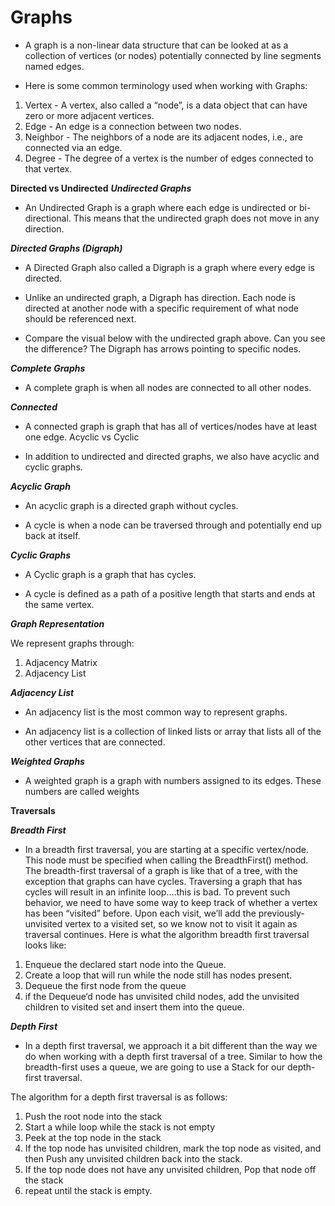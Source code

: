 # Graphs

- A graph is a non-linear data structure that can be looked at as a collection of vertices (or nodes) potentially connected by line segments named edges.

- Here is some common terminology used when working with Graphs:

1. Vertex - A vertex, also called a “node”, is a data object that can have zero or more adjacent vertices.
1. Edge - An edge is a connection between two nodes.
1. Neighbor - The neighbors of a node are its adjacent nodes, i.e., are connected via an edge.
1. Degree - The degree of a vertex is the number of edges connected to that vertex.

**Directed vs Undirected**
***Undirected Graphs***

- An Undirected Graph is a graph where each edge is undirected or bi-directional. This means that the undirected graph does not move in any direction.

***Directed Graphs (Digraph)***

- A Directed Graph also called a Digraph is a graph where every edge is directed.

- Unlike an undirected graph, a Digraph has direction. Each node is directed at another node with a specific requirement of what node should be referenced next.

- Compare the visual below with the undirected graph above. Can you see the difference? The Digraph has arrows pointing to specific nodes.

***Complete Graphs***

- A complete graph is when all nodes are connected to all other nodes.

***Connected***

- A connected graph is graph that has all of vertices/nodes have at least one edge.
Acyclic vs Cyclic

- In addition to undirected and directed graphs, we also have acyclic and cyclic graphs.

***Acyclic Graph***

- An acyclic graph is a directed graph without cycles.

- A cycle is when a node can be traversed through and potentially end up back at itself.

***Cyclic Graphs***

- A Cyclic graph is a graph that has cycles.

- A cycle is defined as a path of a positive length that starts and ends at the same vertex.

***Graph Representation***

We represent graphs through:

1. Adjacency Matrix
1. Adjacency List


***Adjacency List***

- An adjacency list is the most common way to represent graphs.

- An adjacency list is a collection of linked lists or array that lists all of the other vertices that are connected.

***Weighted Graphs***

- A weighted graph is a graph with numbers assigned to its edges. These numbers are called weights

**Traversals**

***Breadth First***

- In a breadth first traversal, you are starting at a specific vertex/node. This node must be specified when calling the BreadthFirst() method. The breadth-first traversal of a graph is like that of a tree, with the exception that graphs can have cycles. Traversing a graph that has cycles will result in an infinite loop….this is bad. To prevent such behavior, we need to have some way to keep track of whether a vertex has been “visited” before. Upon each visit, we’ll add the previously-unvisited vertex to a visited set, so we know not to visit it again as traversal continues.
Here is what the algorithm breadth first traversal looks like:

1. Enqueue the declared start node into the Queue.
1. Create a loop that will run while the node still has nodes present.
1. Dequeue the first node from the queue
1. if the Dequeue‘d node has unvisited child nodes, add the unvisited children to visited set and insert them into the queue.


***Depth First***

* In a depth first traversal, we approach it a bit different than the way we do when working with a depth first traversal of a tree. Similar to how the breadth-first uses a queue, we are going to use a Stack for our depth-first traversal.

The algorithm for a depth first traversal is as follows:

1. Push the root node into the stack
1. Start a while loop while the stack is not empty
1. Peek at the top node in the stack
1. If the top node has unvisited children, mark the top node as visited, and then Push any unvisited children back into the stack.
1. If the top node does not have any unvisited children, Pop that node off the stack
1. repeat until the stack is empty.
